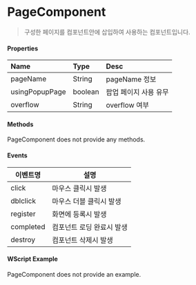 # PageComponent
> 구성한 페이지를 컴포넌트안에 삽입하여 사용하는 컴포넌트입니다.

#### Properties
| Name       | Type    | Desc                                                |
| :--------- | :------ | :-------------------------------------------------- |
| pageName | String  | pageName 정보                                        |
| usingPopupPage | boolean  | 팝업 페이지 사용 유무                             |
| overflow | String  | overflow 여부                             |

#### Methods

PageComponent does not provide any methods.

#### Events
|이벤트명|설명|
|---|---|
|click|마우스 클릭시 발생|
|dblclick|마우스 더블 클릭시 발생|
|register|화면에 등록시 발생|
|completed|컴포넌트 로딩 완료시 발생|
|destroy|컴포넌트 삭제시 발생|

#### WScript Example

PageComponent does not provide an example.